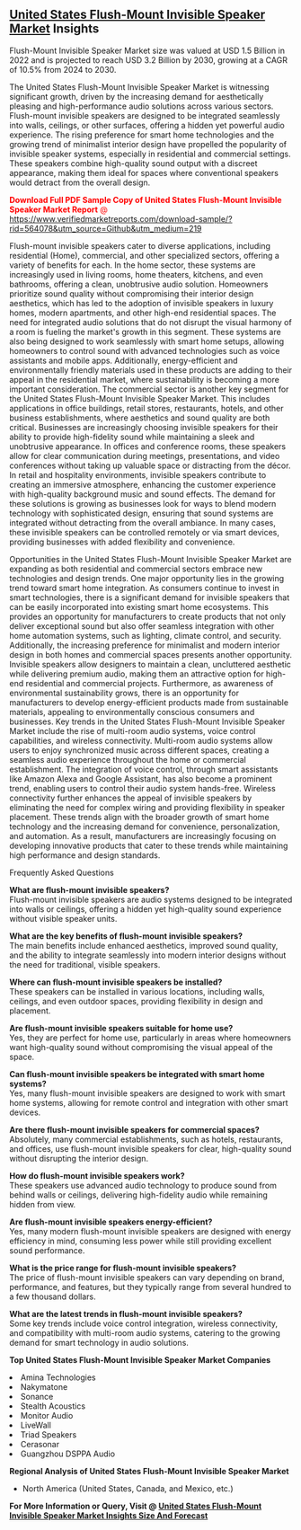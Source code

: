 <h2><a href="https://www.verifiedmarketreports.com/download-sample/?rid=564078&amp;utm_source=Github&amp;utm_medium=219" target="_blank">United States Flush-Mount Invisible Speaker Market</a> Insights</h2><p>Flush-Mount Invisible Speaker Market size was valued at USD 1.5 Billion in 2022 and is projected to reach USD 3.2 Billion by 2030, growing at a CAGR of 10.5% from 2024 to 2030.</p><p> <p>The United States Flush-Mount Invisible Speaker Market is witnessing significant growth, driven by the increasing demand for aesthetically pleasing and high-performance audio solutions across various sectors. Flush-mount invisible speakers are designed to be integrated seamlessly into walls, ceilings, or other surfaces, offering a hidden yet powerful audio experience. The rising preference for smart home technologies and the growing trend of minimalist interior design have propelled the popularity of invisible speaker systems, especially in residential and commercial settings. These speakers combine high-quality sound output with a discreet appearance, making them ideal for spaces where conventional speakers would detract from the overall design. <p><span class=""><span style="color: #ff0000;"><strong>Download Full PDF Sample Copy of United States Flush-Mount Invisible Speaker Market Report</strong> @ </span><a href="https://www.verifiedmarketreports.com/download-sample/?rid=564078&amp;utm_source=Github&amp;utm_medium=219" target="_blank">https://www.verifiedmarketreports.com/download-sample/?rid=564078&amp;utm_source=Github&amp;utm_medium=219</a></span></p></p> <p>Flush-mount invisible speakers cater to diverse applications, including residential (Home), commercial, and other specialized sectors, offering a variety of benefits for each. In the home sector, these systems are increasingly used in living rooms, home theaters, kitchens, and even bathrooms, offering a clean, unobtrusive audio solution. Homeowners prioritize sound quality without compromising their interior design aesthetics, which has led to the adoption of invisible speakers in luxury homes, modern apartments, and other high-end residential spaces. The need for integrated audio solutions that do not disrupt the visual harmony of a room is fueling the market's growth in this segment. These systems are also being designed to work seamlessly with smart home setups, allowing homeowners to control sound with advanced technologies such as voice assistants and mobile apps. Additionally, energy-efficient and environmentally friendly materials used in these products are adding to their appeal in the residential market, where sustainability is becoming a more important consideration. The commercial sector is another key segment for the United States Flush-Mount Invisible Speaker Market. This includes applications in office buildings, retail stores, restaurants, hotels, and other business establishments, where aesthetics and sound quality are both critical. Businesses are increasingly choosing invisible speakers for their ability to provide high-fidelity sound while maintaining a sleek and unobtrusive appearance. In offices and conference rooms, these speakers allow for clear communication during meetings, presentations, and video conferences without taking up valuable space or distracting from the décor. In retail and hospitality environments, invisible speakers contribute to creating an immersive atmosphere, enhancing the customer experience with high-quality background music and sound effects. The demand for these solutions is growing as businesses look for ways to blend modern technology with sophisticated design, ensuring that sound systems are integrated without detracting from the overall ambiance. In many cases, these invisible speakers can be controlled remotely or via smart devices, providing businesses with added flexibility and convenience. <p>Opportunities in the United States Flush-Mount Invisible Speaker Market are expanding as both residential and commercial sectors embrace new technologies and design trends. One major opportunity lies in the growing trend toward smart home integration. As consumers continue to invest in smart technologies, there is a significant demand for invisible speakers that can be easily incorporated into existing smart home ecosystems. This provides an opportunity for manufacturers to create products that not only deliver exceptional sound but also offer seamless integration with other home automation systems, such as lighting, climate control, and security. Additionally, the increasing preference for minimalist and modern interior design in both homes and commercial spaces presents another opportunity. Invisible speakers allow designers to maintain a clean, uncluttered aesthetic while delivering premium audio, making them an attractive option for high-end residential and commercial projects. Furthermore, as awareness of environmental sustainability grows, there is an opportunity for manufacturers to develop energy-efficient products made from sustainable materials, appealing to environmentally conscious consumers and businesses. Key trends in the United States Flush-Mount Invisible Speaker Market include the rise of multi-room audio systems, voice control capabilities, and wireless connectivity. Multi-room audio systems allow users to enjoy synchronized music across different spaces, creating a seamless audio experience throughout the home or commercial establishment. The integration of voice control, through smart assistants like Amazon Alexa and Google Assistant, has also become a prominent trend, enabling users to control their audio system hands-free. Wireless connectivity further enhances the appeal of invisible speakers by eliminating the need for complex wiring and providing flexibility in speaker placement. These trends align with the broader growth of smart home technology and the increasing demand for convenience, personalization, and automation. As a result, manufacturers are increasingly focusing on developing innovative products that cater to these trends while maintaining high performance and design standards. <p>Frequently Asked Questions</p> <p><strong>What are flush-mount invisible speakers?</strong><br>Flush-mount invisible speakers are audio systems designed to be integrated into walls or ceilings, offering a hidden yet high-quality sound experience without visible speaker units.</p> <p><strong>What are the key benefits of flush-mount invisible speakers?</strong><br>The main benefits include enhanced aesthetics, improved sound quality, and the ability to integrate seamlessly into modern interior designs without the need for traditional, visible speakers.</p> <p><strong>Where can flush-mount invisible speakers be installed?</strong><br>These speakers can be installed in various locations, including walls, ceilings, and even outdoor spaces, providing flexibility in design and placement.</p> <p><strong>Are flush-mount invisible speakers suitable for home use?</strong><br>Yes, they are perfect for home use, particularly in areas where homeowners want high-quality sound without compromising the visual appeal of the space.</p> <p><strong>Can flush-mount invisible speakers be integrated with smart home systems?</strong><br>Yes, many flush-mount invisible speakers are designed to work with smart home systems, allowing for remote control and integration with other smart devices.</p> <p><strong>Are there flush-mount invisible speakers for commercial spaces?</strong><br>Absolutely, many commercial establishments, such as hotels, restaurants, and offices, use flush-mount invisible speakers for clear, high-quality sound without disrupting the interior design.</p> <p><strong>How do flush-mount invisible speakers work?</strong><br>These speakers use advanced audio technology to produce sound from behind walls or ceilings, delivering high-fidelity audio while remaining hidden from view.</p> <p><strong>Are flush-mount invisible speakers energy-efficient?</strong><br>Yes, many modern flush-mount invisible speakers are designed with energy efficiency in mind, consuming less power while still providing excellent sound performance.</p> <p><strong>What is the price range for flush-mount invisible speakers?</strong><br>The price of flush-mount invisible speakers can vary depending on brand, performance, and features, but they typically range from several hundred to a few thousand dollars.</p> <p><strong>What are the latest trends in flush-mount invisible speakers?</strong><br>Some key trends include voice control integration, wireless connectivity, and compatibility with multi-room audio systems, catering to the growing demand for smart technology in audio solutions.</p> </p><p><strong>Top United States Flush-Mount Invisible Speaker Market Companies</strong></p><div data-test-id=""><p><li>Amina Technologies</li><li> Nakymatone</li><li> Sonance</li><li> Stealth Acoustics</li><li> Monitor Audio</li><li> LiveWall</li><li> Triad Speakers</li><li> Cerasonar</li><li> Guangzhou DSPPA Audio</li></p><div><strong>Regional Analysis of&nbsp;United States Flush-Mount Invisible Speaker Market</strong></div><ul><li dir="ltr"><p dir="ltr">North America&nbsp;(United States, Canada, and Mexico, etc.)</p></li></ul><p><strong>For More Information or Query, Visit @&nbsp;</strong><strong><a href="https://www.verifiedmarketreports.com/product/flush-mount-invisible-speaker-market/?utm_source=Github&amp;utm_medium=219" target="_blank">United States Flush-Mount Invisible Speaker Market Insights Size And Forecast</a></strong></p></div>
